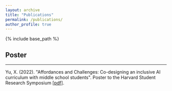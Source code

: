 ```yaml
---
layout: archive
title: "Publications"
permalink: /publications/
author_profile: true
---
```

{% include base_path %}
## Poster
___
Yu, X. (2022). "Affordances and Challenges: Co-designing an inclusive AI curriculum with middle school students". Poster to the Harvard Student Research Symposium [[pdf]](https://src.gse.harvard.edu/files/gse-src-2022/files/affordances_and_challenges.pdf). 
